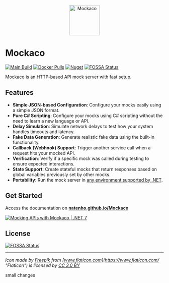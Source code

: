 <p align="center">
    <img src="https://github.com/natenho/Mockaco/raw/master/src/Mockaco/Resources/mockaco-logo.svg" width="96px" height="96px" alt="Mockaco">
</p>

# Mockaco

[![Main Build](https://github.com/natenho/Mockaco/actions/workflows/main-release.yml/badge.svg)](https://github.com/natenho/Mockaco/actions/workflows/main-release.yml) [![Docker Pulls](https://img.shields.io/docker/pulls/natenho/mockaco)](https://hub.docker.com/repository/docker/natenho/mockaco) [![Nuget](https://img.shields.io/nuget/dt/Mockaco?color=blue&label=nuget%20downloads)](https://www.nuget.org/packages/Mockaco/) [![FOSSA Status](https://app.fossa.com/api/projects/git%2Bgithub.com%2Fnatenho%2FMockaco.svg?type=shield)](https://app.fossa.com/projects/git%2Bgithub.com%2Fnatenho%2FMockaco?ref=badge_shield)

Mockaco is an HTTP-based API mock server with fast setup.

## Features

- **Simple JSON-based Configuration**: Configure your mocks easily using a simple JSON format.
- **Pure C# Scripting**: Configure your mocks using C# scripting without the need to learn a new language or API.
- **Delay Simulation**: Simulate network delays to test how your system handles timeouts and latency.
- **Fake Data Generation**: Generate realistic fake data using the built-in functionality.
- **Callback (Webhook) Support**: Trigger another service call when a request hits your mocked API.
- **Verification**: Verify if a specific mock was called during testing to ensure expected interactions.
- **State Support**: Create stateful mocks that return responses based on global variables previously set by other mocks.
- **Portability**: Run the mock server in [any environment supported by .NET](https://github.com/dotnet/core/blob/main/release-notes/6.0/supported-os.md).

## Get Started

Access the documentation on <strong>[natenho.github.io/Mockaco](https://natenho.github.io/Mockaco/)</strong>

[![Mocking APIs with Mockaco | .NET 7](https://user-images.githubusercontent.com/4236481/195997781-b730959e-8d6d-432c-b35a-3adb580abc41.png)](https://www.youtube.com/watch?v=QBnXCgZFzM0 "Mocking APIs with Mockaco | .NET 7")

## License
[![FOSSA Status](https://app.fossa.com/api/projects/git%2Bgithub.com%2Fnatenho%2FMockaco.svg?type=large)](https://app.fossa.com/projects/git%2Bgithub.com%2Fnatenho%2FMockaco?ref=badge_large)

---

*Icon made by [Freepik](https://www.freepik.com/ "Freepik") from [www.flaticon.com](https://www.flaticon.com/ "Flaticon") is licensed by [CC 3.0 BY](http://creativecommons.org/licenses/by/3.0/ "Creative Commons BY 3.0")*

small changes